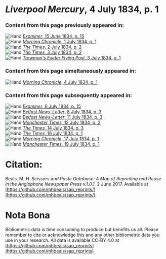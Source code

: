 # *Liverpool Mercury*, 4 July 1834, p. 1  
  
### Content from this page previously appeared in:  
![Hand](http://scissorsandpaste.net/wp-content/uploads/2017/06/smallhandpointer.png) [*Examiner*, 15 June 1834, p. 15](https://mhbeals.github.io/sap_html/Examiner/Examiner-15-June-1834-p-15)  
![Hand](http://scissorsandpaste.net/wp-content/uploads/2017/06/smallhandpointer.png) [*Morning Chronicle*, 1 July 1834, p. 1](https://mhbeals.github.io/sap_html/Morning-Chronicle/Morning-Chronicle-1-July-1834-p-1)  
![Hand](http://scissorsandpaste.net/wp-content/uploads/2017/06/smallhandpointer.png) [*The Times*, 2 July 1834, p. 2](https://mhbeals.github.io/sap_html/The-Times/The-Times-2-July-1834-p-2)  
![Hand](http://scissorsandpaste.net/wp-content/uploads/2017/06/smallhandpointer.png) [*The Times*, 3 July 1834, p. 2](https://mhbeals.github.io/sap_html/The-Times/The-Times-3-July-1834-p-2)  
![Hand](http://scissorsandpaste.net/wp-content/uploads/2017/06/smallhandpointer.png) [*Trewman's Exeter Flying Post*, 3 July 1834, p. 1](https://mhbeals.github.io/sap_html/Trewman's-Exeter-Flying-Post/Trewman's-Exeter-Flying-Post-3-July-1834-p-1)  
  
### Content from this page simeltaneously appeared in:  
![Hand](http://scissorsandpaste.net/wp-content/uploads/2017/06/smallhandpointer.png) [*Morning Chronicle*, 4 July 1834, p. 1](https://mhbeals.github.io/sap_html/Morning-Chronicle/Morning-Chronicle-4-July-1834-p-1)  
  
### Content from this page subsequently appeared in:  
![Hand](http://scissorsandpaste.net/wp-content/uploads/2017/06/smallhandpointer.png) [*Examiner*, 6 July 1834, p. 15](https://mhbeals.github.io/sap_html/Examiner/Examiner-6-July-1834-p-15)  
![Hand](http://scissorsandpaste.net/wp-content/uploads/2017/06/smallhandpointer.png) [*Belfast News-Letter*, 8 July 1834, p. 3](https://mhbeals.github.io/sap_html/Belfast-News-Letter/Belfast-News-Letter-8-July-1834-p-3)  
![Hand](http://scissorsandpaste.net/wp-content/uploads/2017/06/smallhandpointer.png) [*Belfast News-Letter*, 11 July 1834, p. 3](https://mhbeals.github.io/sap_html/Belfast-News-Letter/Belfast-News-Letter-11-July-1834-p-3)  
![Hand](http://scissorsandpaste.net/wp-content/uploads/2017/06/smallhandpointer.png) [*Manchester Times*, 12 July 1834, p. 2](https://mhbeals.github.io/sap_html/Manchester-Times/Manchester-Times-12-July-1834-p-2)  
![Hand](http://scissorsandpaste.net/wp-content/uploads/2017/06/smallhandpointer.png) [*The Times*, 14 July 1834, p. 3](https://mhbeals.github.io/sap_html/The-Times/The-Times-14-July-1834-p-3)  
![Hand](http://scissorsandpaste.net/wp-content/uploads/2017/06/smallhandpointer.png) [*The Times*, 16 July 1834, p. 1](https://mhbeals.github.io/sap_html/The-Times/The-Times-16-July-1834-p-1)  
![Hand](http://scissorsandpaste.net/wp-content/uploads/2017/06/smallhandpointer.png) [*Morning Chronicle*, 17 July 1834, p. 1](https://mhbeals.github.io/sap_html/Morning-Chronicle/Morning-Chronicle-17-July-1834-p-1)  
![Hand](http://scissorsandpaste.net/wp-content/uploads/2017/06/smallhandpointer.png) [*Manchester Times*, 19 July 1834, p. 1](https://mhbeals.github.io/sap_html/Manchester-Times/Manchester-Times-19-July-1834-p-1)  


# Citation: 

Beals. M. H. *Scissors and Paste Database: A Map of Reprinting and Reuse in the Anglophone Newspaper Press v.1.0.1.* 2 June 2017. Available at [https://github.com/mhbeals/sap_reprints/](https://github.com/mhbeals/sap_reprints/). 

# Nota Bona

Bibliometric data is time consuming to produce but benefits us all. Please remember to cite or acknowledge this and any other bibliometric data you use in your research. All data is available CC-BY 4.0 at [https://github.com/mhbeals/sap_reprints](https://github.com/mhbeals/sap_reprints)